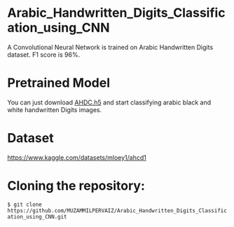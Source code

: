 # Arabic_Handwritten_Digits_Classification_using_CNN
A Convolutional Neural Network is trained on Arabic Handwritten Digits dataset. F1 score is 96%. 
<h1>Pretrained Model</h1>
You can just download <a href="https://github.com/MUZAMMILPERVAIZ/Arabic_Handwritten_Digits_Classification_using_CNN/blob/c16a5815440faeeebb2f68b1a2f0dc873a7ad7f0/AHDC.h5">AHDC.h5</a> and start classifying arabic black and white handwritten Digits images.
<h1>Dataset</h1>
<a href="https://www.kaggle.com/datasets/mloey1/ahcd1">https://www.kaggle.com/datasets/mloey1/ahcd1</a>
<h1>Cloning the repository:</h1>
<code>$ git clone https://github.com/MUZAMMILPERVAIZ/Arabic_Handwritten_Digits_Classification_using_CNN.git</code>


